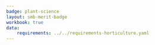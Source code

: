 ```yaml
---
badge: plant-science
layout: smb-merit-badge
workbook: true
data:
    requirements: ../../requirements-horticulture.yaml
---
```

